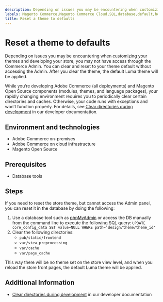 ```yaml
---
description: Depending on issues you may be encountering when customizing your themes and developing your store, you may not have access through the Commerce Admin. You can clear and reset to your theme default without accessing the Admin. After you clear the theme, the default Luma theme will be applied.
labels: Magento Commerce,Magento Commerce Cloud,SQL,database,default,how to,luma,reset,store,theme,Adobe Commerce,cloud infrastructure,on-premises
title: Reset a theme to defaults
---
```


# Reset a theme to defaults

Depending on issues you may be encountering when customizing your themes and developing your store, you may not have access through the Commerce Admin. You can clear and reset to your theme default without accessing the Admin. After you clear the theme, the default Luma theme will be applied.

While you’re developing Adobe Commerce (all deployments) and Magento Open Source components (modules, themes, and language packages), your rapidly changing environment requires you to periodically clear certain directories and caches. Otherwise, your code runs with exceptions and won’t function properly. For details, see [Clear directories during development](https://devdocs.magento.com/guides/v2.2/howdoi/php/php_clear-dirs.html) in our developer documentation.

## Environment and technologies

* Adobe Commerce on-premises
* Adobe Commerce on cloud infrastructure
* Magento Open Source

## Prerequisites

* Database tools

## Steps

If you need to reset the store theme, but cannot access the Admin panel, you can reset it in the database by doing the following:

1. Use a database tool such as [phpMyAdmin](https://devdocs.magento.com/guides/v2.2/install-gde/prereq/optional.html#install-optional-phpmyadmin) or access the DB manually from the command line to execute the following SQL query: `UPDATE core_config_data SET value=NULL WHERE path='design/theme/theme_id'`
1. Clear the following directories:
    * `pub/static/frontend`
    * `var/view_preprocessing`
    * `var/cache`
    * `var/page_cache`  

This way there will be no theme set on the store view level, and when you reload the store front pages, the default Luma theme will be applied.

## Additional Information

* [Clear directories during development](https://devdocs.magento.com/guides/v2.2/howdoi/php/php_clear-dirs.html) in our developer documentation